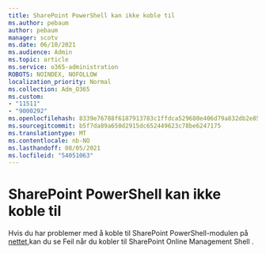 ```yaml
---
title: SharePoint PowerShell kan ikke koble til
ms.author: pebaum
author: pebaum
manager: scotv
ms.date: 06/10/2021
ms.audience: Admin
ms.topic: article
ms.service: o365-administration
ROBOTS: NOINDEX, NOFOLLOW
localization_priority: Normal
ms.collection: Adm_O365
ms.custom:
- "11511"
- "9000292"
ms.openlocfilehash: 8339e76788f6187913783c1ffdca529680e406d79a832db2e85daf73461f56df
ms.sourcegitcommit: b5f7da89a650d2915dc652449623c78be6247175
ms.translationtype: MT
ms.contentlocale: nb-NO
ms.lasthandoff: 08/05/2021
ms.locfileid: "54051063"
---
```

# <a name="sharepoint-powershell-unable-to-connect"></a>SharePoint PowerShell kan ikke koble til

Hvis du har problemer med å koble til SharePoint PowerShell-modulen på [nettet,](/sharepoint/troubleshoot/administration/errors-connecting-to-management-shell)kan du se Feil når du kobler til SharePoint Online Management Shell .